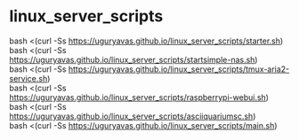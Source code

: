 # linux_server_scripts
bash <(curl -Ss https://uguryavas.github.io/linux_server_scripts/starter.sh)  
bash <(curl -Ss https://uguryavas.github.io/linux_server_scripts/startsimple-nas.sh)  
bash <(curl -Ss https://uguryavas.github.io/linux_server_scripts/tmux-aria2-service.sh)  
bash <(curl -Ss https://uguryavas.github.io/linux_server_scripts/raspberrypi-webui.sh)  
bash <(curl -Ss https://uguryavas.github.io/linux_server_scripts/asciiquariumsc.sh)  
bash <(curl -Ss https://uguryavas.github.io/linux_server_scripts/main.sh)
